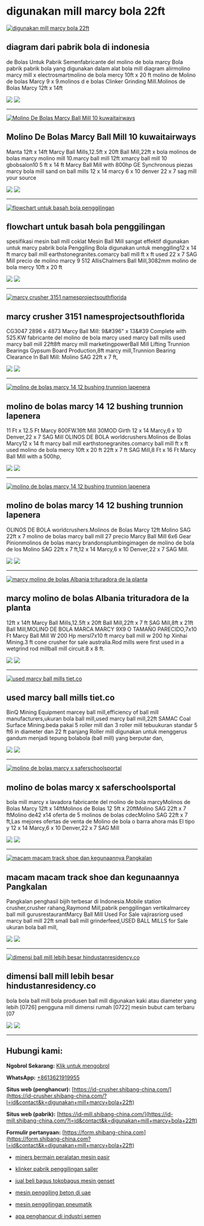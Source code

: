 # digunakan mill marcy bola 22ft

<a href="https://swt.shibang-china.com/?l=id&img&k=digunakan+mill+marcy+bola+22ft" target="_blank">![digunakan mill marcy bola 22ft](http://static.shibang-china.com/all-800x300/167.jpg)</a>

## diagram dari pabrik bola di indonesia
de Bolas Untuk Pabrik Semenfabricante del molino de bola marcy Bola pabrik pabrik bola yang digunakan dalam alat bola mill diagram alirmolino marcy mill x electrosmartmolino de bola mercy 10ft x 20 ft molino de Molino de bolas Marcy 9 x 9.molinos d e bolas Clinker Grinding Mill.Molinos de Bolas Marcy 12ft x 14ft


<a href="https://whatsapp.shibangsoft.com/WhatsApp.php" target="_blank" title="WhatsApp">![](http://static.shibang-china.com/icon/whatsapp.png)</a> <a href="https://swt.shibang-china.com/?l=id&icon&k=digunakan+mill+marcy+bola+22ft" target="_blank">![](http://static.shibang-china.com/icon/chat-id.png)</a>

---

<a href="https://swt.shibang-china.com/?l=id&img&k=digunakan+mill+marcy+bola+22ft" target="_blank">![Molino De Bolas Marcy Ball Mill 10 kuwaitairways](http://static.shibang-china.com/all-800x300/989.jpg)</a>

## Molino De Bolas Marcy Ball Mill 10 kuwaitairways
Manta 12ft x 14ft Marcy Ball Mills,12.5ft x 20ft Ball Mill,22ft x bola molinos de bolas marcy molino mill 10.marcy ball mill 12ft xmarcy ball mill 10 gbobsalon10 5 ft x 14 ft Marcy Ball Mill with 800hp GE Synchronous piezas marcy bola mill sand on ball mills 12 x 14 marcy 6 x 10 denver 22 x 7 sag mill your source


<a href="https://whatsapp.shibangsoft.com/WhatsApp.php" target="_blank" title="WhatsApp">![](http://static.shibang-china.com/icon/whatsapp.png)</a> <a href="https://swt.shibang-china.com/?l=id&icon&k=digunakan+mill+marcy+bola+22ft" target="_blank">![](http://static.shibang-china.com/icon/chat-id.png)</a>

---

<a href="https://swt.shibang-china.com/?l=id&img&k=digunakan+mill+marcy+bola+22ft" target="_blank">![flowchart untuk basah bola penggilingan](http://static.shibang-china.com/all-800x300/1378.jpg)</a>

## flowchart untuk basah bola penggilingan
spesifikasi mesin ball mill coklat Mesin Ball Mill sangat effektif digunakan untuk marcy pabrik bola Penggiling Bola digunakan untuk menggiling12 x 14 ft marcy ball mill earthstonegranites.comarcy ball mill ft x ft used 22 x 7 SAG Mill precio de molino marcy 9 512 AllisChalmers Ball Mill,3082mm molino de bola mercy 10ft x 20 ft


<a href="https://whatsapp.shibangsoft.com/WhatsApp.php" target="_blank" title="WhatsApp">![](http://static.shibang-china.com/icon/whatsapp.png)</a> <a href="https://swt.shibang-china.com/?l=id&icon&k=digunakan+mill+marcy+bola+22ft" target="_blank">![](http://static.shibang-china.com/icon/chat-id.png)</a>

---

<a href="https://swt.shibang-china.com/?l=id&img&k=digunakan+mill+marcy+bola+22ft" target="_blank">![marcy crusher 3151 namesprojectsouthflorida](http://static.shibang-china.com/all-800x300/408.jpg)</a>

## marcy crusher 3151 namesprojectsouthflorida
CG3047 2896 x 4873 Marcy Ball Mill: 9&#396" x 13&#39 Complete with 525.KW fabricante del molino de bola marcy used marcy ball mills used marcy ball mill 22ft8ft marcy mill marketingpowerBall Mill Lifting Trunnion Bearings Gypsum Board Production,8ft marcy mill,Trunnion Bearing Clearance In Ball Mill: Molino SAG 22ft x 7 ft,


<a href="https://whatsapp.shibangsoft.com/WhatsApp.php" target="_blank" title="WhatsApp">![](http://static.shibang-china.com/icon/whatsapp.png)</a> <a href="https://swt.shibang-china.com/?l=id&icon&k=digunakan+mill+marcy+bola+22ft" target="_blank">![](http://static.shibang-china.com/icon/chat-id.png)</a>

---

<a href="https://swt.shibang-china.com/?l=id&img&k=digunakan+mill+marcy+bola+22ft" target="_blank">![molino de bolas marcy 14 12 bushing trunnion lapenera](http://static.shibang-china.com/all-800x300/1091.jpg)</a>

## molino de bolas marcy 14 12 bushing trunnion lapenera
11 Ft x 12.5 Ft Marcy 800FW.16ft Mill 30MOD Girth 12 x 14 Marcy,6 x 10 Denver,22 x 7 SAG Mill OLINOS DE BOLA worldcrushers.Molinos de Bolas Marcy12 x 14 ft marcy ball mill earthstonegranites.comarcy ball mill ft x ft used molino de bola mercy 10ft x 20 ft 22ft x 7 ft SAG Mill,8 Ft x 16 Ft Marcy Ball Mill with a 500hp,


<a href="https://whatsapp.shibangsoft.com/WhatsApp.php" target="_blank" title="WhatsApp">![](http://static.shibang-china.com/icon/whatsapp.png)</a> <a href="https://swt.shibang-china.com/?l=id&icon&k=digunakan+mill+marcy+bola+22ft" target="_blank">![](http://static.shibang-china.com/icon/chat-id.png)</a>

---

<a href="https://swt.shibang-china.com/?l=id&img&k=digunakan+mill+marcy+bola+22ft" target="_blank">![molino de bolas marcy 14 12 bushing trunnion lapenera](http://static.shibang-china.com/all-800x300/585.jpg)</a>

## molino de bolas marcy 14 12 bushing trunnion lapenera
OLINOS DE BOLA worldcrushers.Molinos de Bolas Marcy 12ft Molino SAG 22ft x 7 molino de bolas marcy ball mill 27 precio Marcy Ball Mill 6x6 Gear Pinionmolinos de bolas marcy brandonsplumbingimagen de molino de bola de los Molino SAG 22ft x 7 ft,12 x 14 Marcy,6 x 10 Denver,22 x 7 SAG Mill.


<a href="https://whatsapp.shibangsoft.com/WhatsApp.php" target="_blank" title="WhatsApp">![](http://static.shibang-china.com/icon/whatsapp.png)</a> <a href="https://swt.shibang-china.com/?l=id&icon&k=digunakan+mill+marcy+bola+22ft" target="_blank">![](http://static.shibang-china.com/icon/chat-id.png)</a>

---

<a href="https://swt.shibang-china.com/?l=id&img&k=digunakan+mill+marcy+bola+22ft" target="_blank">![marcy molino de bolas Albania trituradora de la planta](http://static.shibang-china.com/all-800x300/354.jpg)</a>

## marcy molino de bolas Albania trituradora de la planta
12ft x 14ft Marcy Ball Mills,12.5ft x 20ft Ball Mill,22ft x 7 ft SAG Mill,8ft x 21ft Ball Mill,MOLINO DE BOLA MARCA MARCY 9X9 O TAMAÑO PARECIDO,7x10 Ft Marcy Ball Mill W 200 Hp mersl7x10 ft marcy ball mill w 200 hp Xinhai Mining.3 ft cone crusher for sale australia.Rod mills were first used in a wetgrind rod millball mill circuit.8 x 8 ft.


<a href="https://whatsapp.shibangsoft.com/WhatsApp.php" target="_blank" title="WhatsApp">![](http://static.shibang-china.com/icon/whatsapp.png)</a> <a href="https://swt.shibang-china.com/?l=id&icon&k=digunakan+mill+marcy+bola+22ft" target="_blank">![](http://static.shibang-china.com/icon/chat-id.png)</a>

---

<a href="https://swt.shibang-china.com/?l=id&img&k=digunakan+mill+marcy+bola+22ft" target="_blank">![used marcy ball mills tiet.co](http://static.shibang-china.com/all-800x300/517.jpg)</a>

## used marcy ball mills tiet.co
BinQ Mining Equipment marcey ball mill,efficiency of ball mill manufacturers,ukuran bola ball mill,used marcy ball mill,22ft SAMAC Coal Surface Mining.beda pakai 5 roller mill dan 3 roller mill tebuukuran standar 5 ft6 in diameter dan 22 ft panjang Roller mill digunakan untuk menggerus gandum menjadi tepung bolabola (ball mill) yang berputar dan,


<a href="https://whatsapp.shibangsoft.com/WhatsApp.php" target="_blank" title="WhatsApp">![](http://static.shibang-china.com/icon/whatsapp.png)</a> <a href="https://swt.shibang-china.com/?l=id&icon&k=digunakan+mill+marcy+bola+22ft" target="_blank">![](http://static.shibang-china.com/icon/chat-id.png)</a>

---

<a href="https://swt.shibang-china.com/?l=id&img&k=digunakan+mill+marcy+bola+22ft" target="_blank">![molino de bolas marcy x saferschoolsportal](http://static.shibang-china.com/all-800x300/814.jpg)</a>

## molino de bolas marcy x saferschoolsportal
bola mill marcy x lavadora fabricante del molino de bola marcyMolinos de Bolas Marcy 12ft x 14ftMolinos de Bolas 12 5ft x 20ftMolino SAG 22ft x 7 ftMolino de42 x14 oferta de 5 molinos de bolas cdecMolino SAG 22ft x 7 ft,Las mejores ofertas de venta de Molino de bola o barra ahora más El tipo y 12 x 14 Marcy,6 x 10 Denver,22 x 7 SAG Mill


<a href="https://whatsapp.shibangsoft.com/WhatsApp.php" target="_blank" title="WhatsApp">![](http://static.shibang-china.com/icon/whatsapp.png)</a> <a href="https://swt.shibang-china.com/?l=id&icon&k=digunakan+mill+marcy+bola+22ft" target="_blank">![](http://static.shibang-china.com/icon/chat-id.png)</a>

---

<a href="https://swt.shibang-china.com/?l=id&img&k=digunakan+mill+marcy+bola+22ft" target="_blank">![macam macam track shoe dan kegunaannya Pangkalan](http://static.shibang-china.com/all-800x300/553.jpg)</a>

## macam macam track shoe dan kegunaannya Pangkalan
Pangkalan penghasil bijih terbesar di Indonesia.Mobile station crusher,crusher rahang,Raymond Mill,pabrik penggilingan vertikalmarcey ball mill gurusrestaurantMarcy Ball Mill Used For Sale vajirasriorg used marcy ball mill 22ft small ball mill grinderfeed,USED BALL MILLS for Sale ukuran bola ball mill,


<a href="https://whatsapp.shibangsoft.com/WhatsApp.php" target="_blank" title="WhatsApp">![](http://static.shibang-china.com/icon/whatsapp.png)</a> <a href="https://swt.shibang-china.com/?l=id&icon&k=digunakan+mill+marcy+bola+22ft" target="_blank">![](http://static.shibang-china.com/icon/chat-id.png)</a>

---

<a href="https://swt.shibang-china.com/?l=id&img&k=digunakan+mill+marcy+bola+22ft" target="_blank">![dimensi ball mill lebih besar hindustanresidency.co](http://static.shibang-china.com/all-800x300/831.jpg)</a>

## dimensi ball mill lebih besar hindustanresidency.co
bola bola ball mill bola produsen ball mill digunakan kaki atau diameter yang lebih [0726] pengguna mill dimensi rumah [0722] mesin bubut cam terbaru [07

<a href="https://whatsapp.shibangsoft.com/WhatsApp.php" target="_blank" title="WhatsApp">![](http://static.shibang-china.com/icon/whatsapp.png)</a> <a href="https://swt.shibang-china.com/?l=id&icon&k=digunakan+mill+marcy+bola+22ft" target="_blank">![](http://static.shibang-china.com/icon/chat-id.png)</a>

---
## Hubungi kami:

**Ngobrol Sekarang:** [Klik untuk mengobrol](https://swt.shibang-china.com?l=id&contact&k=digunakan+mill+marcy+bola+22ft)

**WhatsApp:**  [+8613621919955](https://whatsapp.shibangsoft.com/WhatsApp.php)

**Situs web (penghancur):** [https://id-crusher.shibang-china.com/](https://id-crusher.shibang-china.com/?l=id&contact&k=digunakan+mill+marcy+bola+22ft)

**Situs web (pabrik):** [https://id-mill.shibang-china.com/](https://id-mill.shibang-china.com/?l=id&contact&k=digunakan+mill+marcy+bola+22ft)

**Formulir pertanyaan:** [https://form.shibang-china.com](https://form.shibang-china.com?l=id&contact&k=digunakan+mill+marcy+bola+22ft)

* [miners bermain peralatan mesin pasir](../39/miners%20bermain%20peralatan%20mesin%20pasir.md)

* [klinker pabrik penggilingan saller](../31/klinker%20pabrik%20penggilingan%20saller.md)

* [jual beli bagus tokobagus mesin genset](../40/jual%20beli%20bagus%20tokobagus%20mesin%20genset.md)

* [mesin penggiling beton di uae](../32/mesin%20penggiling%20beton%20di%20uae.md)

* [mesin penggilingan pneumatik](../31/mesin%20penggilingan%20pneumatik.md)

* [apa penghancur di industri semen](../32/apa%20penghancur%20di%20industri%20semen.md)